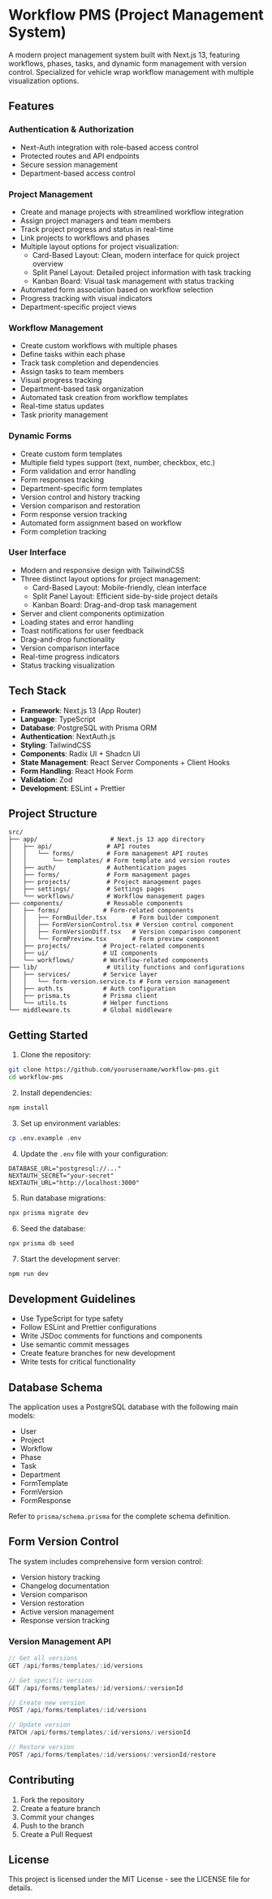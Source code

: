 # Workflow PMS (Project Management System)

A modern project management system built with Next.js 13, featuring workflows, phases, tasks, and dynamic form management with version control. Specialized for vehicle wrap workflow management with multiple visualization options.

## Features

### Authentication & Authorization
- Next-Auth integration with role-based access control
- Protected routes and API endpoints
- Secure session management
- Department-based access control

### Project Management
- Create and manage projects with streamlined workflow integration
- Assign project managers and team members
- Track project progress and status in real-time
- Link projects to workflows and phases
- Multiple layout options for project visualization:
  - Card-Based Layout: Clean, modern interface for quick project overview
  - Split Panel Layout: Detailed project information with task tracking
  - Kanban Board: Visual task management with status tracking
- Automated form association based on workflow selection
- Progress tracking with visual indicators
- Department-specific project views

### Workflow Management
- Create custom workflows with multiple phases
- Define tasks within each phase
- Track task completion and dependencies
- Assign tasks to team members
- Visual progress tracking
- Department-based task organization
- Automated task creation from workflow templates
- Real-time status updates
- Task priority management

### Dynamic Forms
- Create custom form templates
- Multiple field types support (text, number, checkbox, etc.)
- Form validation and error handling
- Form responses tracking
- Department-specific form templates
- Version control and history tracking
- Version comparison and restoration
- Form response version tracking
- Automated form assignment based on workflow
- Form completion tracking

### User Interface
- Modern and responsive design with TailwindCSS
- Three distinct layout options for project management:
  - Card-Based Layout: Mobile-friendly, clean interface
  - Split Panel Layout: Efficient side-by-side project details
  - Kanban Board: Drag-and-drop task management
- Server and client components optimization
- Loading states and error handling
- Toast notifications for user feedback
- Drag-and-drop functionality
- Version comparison interface
- Real-time progress indicators
- Status tracking visualization

## Tech Stack

- **Framework**: Next.js 13 (App Router)
- **Language**: TypeScript
- **Database**: PostgreSQL with Prisma ORM
- **Authentication**: NextAuth.js
- **Styling**: TailwindCSS
- **Components**: Radix UI + Shadcn UI
- **State Management**: React Server Components + Client Hooks
- **Form Handling**: React Hook Form
- **Validation**: Zod
- **Development**: ESLint + Prettier

## Project Structure

```
src/
├── app/                    # Next.js 13 app directory
│   ├── api/               # API routes
│   │   └── forms/         # Form management API routes
│   │       └── templates/ # Form template and version routes
│   ├── auth/              # Authentication pages
│   ├── forms/             # Form management pages
│   ├── projects/          # Project management pages
│   ├── settings/          # Settings pages
│   └── workflows/         # Workflow management pages
├── components/            # Reusable components
│   ├── forms/            # Form-related components
│   │   ├── FormBuilder.tsx       # Form builder component
│   │   ├── FormVersionControl.tsx # Version control component
│   │   ├── FormVersionDiff.tsx   # Version comparison component
│   │   └── FormPreview.tsx       # Form preview component
│   ├── projects/         # Project-related components
│   ├── ui/               # UI components
│   └── workflows/        # Workflow-related components
├── lib/                   # Utility functions and configurations
│   ├── services/         # Service layer
│   │   └── form-version.service.ts # Form version management
│   ├── auth.ts           # Auth configuration
│   ├── prisma.ts         # Prisma client
│   └── utils.ts          # Helper functions
└── middleware.ts         # Global middleware
```

## Getting Started

1. Clone the repository:
```bash
git clone https://github.com/yourusername/workflow-pms.git
cd workflow-pms
```

2. Install dependencies:
```bash
npm install
```

3. Set up environment variables:
```bash
cp .env.example .env
```

4. Update the `.env` file with your configuration:
```env
DATABASE_URL="postgresql://..."
NEXTAUTH_SECRET="your-secret"
NEXTAUTH_URL="http://localhost:3000"
```

5. Run database migrations:
```bash
npx prisma migrate dev
```

6. Seed the database:
```bash
npx prisma db seed
```

7. Start the development server:
```bash
npm run dev
```

## Development Guidelines

- Use TypeScript for type safety
- Follow ESLint and Prettier configurations
- Write JSDoc comments for functions and components
- Use semantic commit messages
- Create feature branches for new development
- Write tests for critical functionality

## Database Schema

The application uses a PostgreSQL database with the following main models:

- User
- Project
- Workflow
- Phase
- Task
- Department
- FormTemplate
- FormVersion
- FormResponse

Refer to `prisma/schema.prisma` for the complete schema definition.

## Form Version Control

The system includes comprehensive form version control:

- Version history tracking
- Changelog documentation
- Version comparison
- Version restoration
- Active version management
- Response version tracking

### Version Management API

```typescript
// Get all versions
GET /api/forms/templates/:id/versions

// Get specific version
GET /api/forms/templates/:id/versions/:versionId

// Create new version
POST /api/forms/templates/:id/versions

// Update version
PATCH /api/forms/templates/:id/versions/:versionId

// Restore version
POST /api/forms/templates/:id/versions/:versionId/restore
```

## Contributing

1. Fork the repository
2. Create a feature branch
3. Commit your changes
4. Push to the branch
5. Create a Pull Request

## License

This project is licensed under the MIT License - see the LICENSE file for details.
